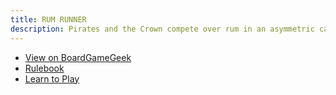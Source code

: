 ```yaml
---
title: RUM RUNNER
description: Pirates and the Crown compete over rum in an asymmetric card game
---
```

- [View on BoardGameGeek](https://boardgamegeek.com/boardgame/370114/rum-runner)
- [Rulebook](rules.html)
- [Learn to Play](learn-to-play.html)